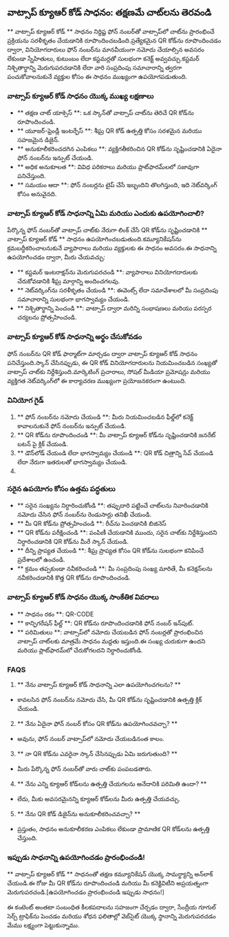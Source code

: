 ## వాట్సాప్ క్యూఆర్ కోడ్ సాధనం: తక్షణమే చాట్‌లను తెరవండి

** వాట్సాప్ క్యూఆర్ కోడ్ ** సాధనం నిర్దిష్ట ఫోన్ నంబర్‌తో వాట్సాప్‌లో చాట్‌ను ప్రారంభించే ప్రక్రియను సరళీకృతం చేయడానికి రూపొందించబడింది.ప్రత్యేకమైన QR కోడ్‌ను రూపొందించడం ద్వారా, వినియోగదారులు ఫోన్ నంబర్‌ను మానవీయంగా నమోదు చేయాల్సిన అవసరం లేకుండా స్నేహితులు, కుటుంబం లేదా కస్టమర్లతో సులభంగా కనెక్ట్ అవ్వవచ్చు.కస్టమర్ నిశ్చితార్థాన్ని మెరుగుపరచడానికి లేదా వారి సంప్రదింపు సమాచారాన్ని త్వరగా పంచుకోవాలనుకునే వ్యక్తుల కోసం ఈ సాధనం ముఖ్యంగా ఉపయోగపడుతుంది.

### వాట్సాప్ క్యూఆర్ కోడ్ సాధనం యొక్క ముఖ్య లక్షణాలు

- ** తక్షణ చాట్ యాక్సెస్ **: ఒక స్కాన్‌తో వాట్సాప్ చాట్‌ను తెరిచే QR కోడ్‌ను రూపొందించండి.
- ** యూజర్-ఫ్రెండ్లీ ఇంటర్ఫేస్ **: శీఘ్ర QR కోడ్ ఉత్పత్తి కోసం సరళమైన మరియు సహజమైన డిజైన్.
- ** అనుకూలీకరించదగిన ఎంపికలు **: వ్యక్తిగతీకరించిన QR కోడ్‌ను సృష్టించడానికి ఏదైనా ఫోన్ నంబర్‌ను ఇన్పుట్ చేయండి.
- ** అధిక అనుకూలత **: వివిధ పరికరాలు మరియు ప్లాట్‌ఫారమ్‌లలో సజావుగా పనిచేస్తుంది.
- ** సమయం ఆదా **: ఫోన్ నంబర్లను టైప్ చేసే ఇబ్బందిని తొలగిస్తుంది, ఇది నెట్‌వర్కింగ్ కోసం అనువైనది.

### వాట్సాప్ క్యూఆర్ కోడ్ సాధనాన్ని ఏమి మరియు ఎందుకు ఉపయోగించాలి?

పేర్కొన్న ఫోన్ నంబర్‌తో వాట్సాప్ చాట్‌కు నేరుగా లింక్ చేసే QR కోడ్‌ను సృష్టించడానికి ** వాట్సాప్ క్యూఆర్ కోడ్ ** సాధనం ఉపయోగించబడుతుంది.కమ్యూనికేషన్‌ను క్రమబద్ధీకరించాలనుకునే వ్యాపారాలు మరియు వ్యక్తులకు ఈ సాధనం అవసరం.ఈ సాధనాన్ని ఉపయోగించడం ద్వారా, మీరు చేయవచ్చు:

- ** కస్టమర్ ఇంటరాక్షన్‌ను మెరుగుపరచండి **: వ్యాపారాలు వినియోగదారులకు చేరుకోవడానికి శీఘ్ర మార్గాన్ని అందించగలవు.
- ** నెట్‌వర్కింగ్‌ను సరళీకృతం చేయండి **: ఈవెంట్స్ లేదా సమావేశాలలో మీ సంప్రదింపు సమాచారాన్ని సులభంగా భాగస్వామ్యం చేయండి.
- ** నిశ్చితార్థాన్ని పెంచండి **: వాట్సాప్ ద్వారా మరిన్ని సంభాషణలు మరియు పరస్పర చర్యలను ప్రోత్సహించండి.

### వాట్సాప్ క్యూఆర్ కోడ్ సాధనాన్ని అర్థం చేసుకోవడం

ఫోన్ నంబర్‌ను QR కోడ్ ఫార్మాట్‌గా మార్చడం ద్వారా వాట్సాప్ క్యూఆర్ కోడ్ సాధనం పనిచేస్తుంది.స్కాన్ చేసినప్పుడు, ఈ QR కోడ్ వినియోగదారులను నియమించబడిన సంఖ్యతో వాట్సాప్ చాట్‌కు నిర్దేశిస్తుంది.మార్కెటింగ్ ప్రచారాలు, సోషల్ మీడియా ప్రమోషన్లు మరియు వ్యక్తిగత నెట్‌వర్కింగ్‌లో ఈ కార్యాచరణ ముఖ్యంగా ప్రయోజనకరంగా ఉంటుంది.

### వినియోగ గైడ్

1. ** ఫోన్ నంబర్‌ను నమోదు చేయండి **: మీరు నియమించబడిన ఫీల్డ్‌లో కనెక్ట్ కావాలనుకునే ఫోన్ నంబర్‌ను ఇన్పుట్ చేయండి.
2. ** QR కోడ్‌ను రూపొందించండి **: మీ వాట్సాప్ క్యూఆర్ కోడ్‌ను సృష్టించడానికి జనరేట్ బటన్ పై క్లిక్ చేయండి.
3. ** డౌన్‌లోడ్ చేయండి లేదా భాగస్వామ్యం చేయండి **: QR కోడ్ చిత్రాన్ని సేవ్ చేయండి లేదా నేరుగా ఇతరులతో భాగస్వామ్యం చేయండి.
4.

### సరైన ఉపయోగం కోసం ఉత్తమ పద్ధతులు

- ** సరైన సంఖ్యను నిర్ధారించుకోండి **: తప్పుదారి పట్టించే చాట్‌లను నివారించడానికి నమోదు చేసిన ఫోన్ నంబర్‌ను రెండుసార్లు తనిఖీ చేయండి.
- ** మీ QR కోడ్‌ను ప్రోత్సహించండి **: రీచ్‌ను పెంచడానికి బిజినెస్
- ** QR కోడ్‌ను పరీక్షించండి **: పంపిణీ చేయడానికి ముందు, సరైన చాట్‌కు నిర్దేశిస్తుందని నిర్ధారించడానికి QR కోడ్‌ను మీరే స్కాన్ చేయండి.
- ** దీన్ని ప్రాప్యత చేయండి **: శీఘ్ర ప్రాప్యత కోసం QR కోడ్‌ను సులభంగా కనిపించే ప్రదేశాలలో ఉంచండి.
- ** క్రమం తప్పకుండా నవీకరించండి **: మీ సంప్రదింపు సంఖ్య మారితే, మీ కనెక్షన్‌లను నవీకరించడానికి కొత్త QR కోడ్‌ను రూపొందించండి.

### వాట్సాప్ క్యూఆర్ కోడ్ సాధనం యొక్క సాంకేతిక వివరాలు

- ** సాధనం రకం **: QR-CODE
- ** కాన్ఫిగరేషన్ ఫీల్డ్ **: QR కోడ్‌ను రూపొందించడానికి ఫోన్ నంబర్ ఇన్‌పుట్.
- ** పరిమితులు **: వాట్సాప్‌లో నమోదు చేయబడిన ఫోన్ నంబర్లతో ప్రారంభించిన వాట్సాప్ చాట్‌లకు మాత్రమే సాధనం మద్దతు ఇస్తుంది.ఈ సంఖ్య చురుకుగా ఉందని మరియు ప్లాట్‌ఫారమ్‌లో చేరుకోగలదని నిర్ధారించుకోండి.

### FAQS

1. ** నేను వాట్సాప్ క్యూఆర్ కోడ్ సాధనాన్ని ఎలా ఉపయోగించగలను? **
- కావలసిన ఫోన్ నంబర్‌ను నమోదు చేసి, మీ QR కోడ్‌ను సృష్టించడానికి ఉత్పత్తి క్లిక్ చేయండి.

2. ** నేను ఏదైనా ఫోన్ నంబర్ కోసం QR కోడ్‌ను ఉపయోగించవచ్చా? **
- అవును, ఫోన్ నంబర్ వాట్సాప్‌లో నమోదు చేయబడినంత కాలం.

3. ** నా QR కోడ్‌ను ఎవరైనా స్కాన్ చేసినప్పుడు ఏమి జరుగుతుంది? **
- మీరు పేర్కొన్న ఫోన్ నంబర్‌తో వారు చాట్‌కు పంపబడతారు.

4. ** నేను ఎన్ని క్యూఆర్ కోడ్‌లను ఉత్పత్తి చేయగలను అనేదానికి పరిమితి ఉందా? **
- లేదు, మీకు అవసరమైనన్ని క్యూఆర్ కోడ్‌లను మీరు ఉత్పత్తి చేయవచ్చు.

5. ** నేను QR కోడ్ డిజైన్‌ను అనుకూలీకరించవచ్చా? **
- ప్రస్తుతం, సాధనం అనుకూలీకరణ ఎంపికలు లేకుండా ప్రామాణిక QR కోడ్‌లను ఉత్పత్తి చేస్తుంది.

### ఇప్పుడు సాధనాన్ని ఉపయోగించడం ప్రారంభించండి!

** వాట్సాప్ క్యూఆర్ కోడ్ ** సాధనంతో తక్షణ కమ్యూనికేషన్ యొక్క సామర్థ్యాన్ని అన్‌లాక్ చేయండి.ఈ రోజు మీ QR కోడ్‌ను రూపొందించండి మరియు మీ కనెక్టివిటీని అప్రయత్నంగా మెరుగుపరచండి.[ఉపయోగించడం ప్రారంభించండి ఇప్పుడు సాధనం!]

ఈ కంటెంట్ అంతటా సంబంధిత కీలకపదాలను సహజంగా చేర్చడం ద్వారా, సేంద్రీయ గూగుల్ సెర్చ్ ట్రాఫిక్‌ను పెంచడం మరియు శోధన ఫలితాల్లో వెబ్‌సైట్ యొక్క స్థానాన్ని మెరుగుపరచడం మేము లక్ష్యంగా పెట్టుకున్నాము.